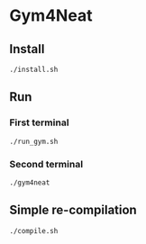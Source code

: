 # Gym4Neat

## Install

```
./install.sh
```

## Run

### First terminal

```
./run_gym.sh
```

### Second terminal

```
./gym4neat
```

## Simple re-compilation

```
./compile.sh
```